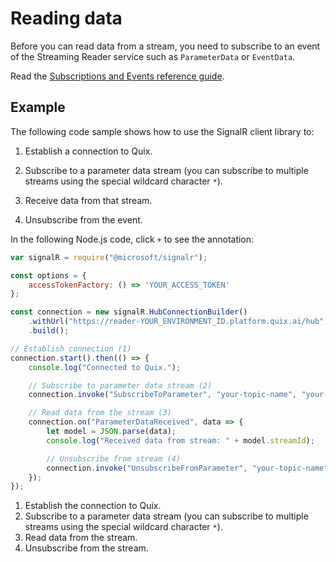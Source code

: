 # Reading data

Before you can read data from a stream, you need to subscribe to an event of the Streaming Reader service such as `ParameterData` or `EventData`.

Read the [Subscriptions and Events reference guide](subscriptions.md).

## Example

The following code sample shows how to use the SignalR client library to:

1.  Establish a connection to Quix.

2.  Subscribe to a parameter data stream (you can subscribe to multiple streams using the special wildcard character `*`).

3.  Receive data from that stream.

4.  Unsubscribe from the event.

In the following Node.js code, click `+` to see the annotation:

``` javascript
var signalR = require("@microsoft/signalr");

const options = {
    accessTokenFactory: () => 'YOUR_ACCESS_TOKEN'
};

const connection = new signalR.HubConnectionBuilder()
    .withUrl("https://reader-YOUR_ENVIRONMENT_ID.platform.quix.ai/hub", options)
    .build();

// Establish connection (1)
connection.start().then(() => {
    console.log("Connected to Quix.");

    // Subscribe to parameter data stream (2)
    connection.invoke("SubscribeToParameter", "your-topic-name", "your-stream-id", "your-parameter-id");

    // Read data from the stream (3)
    connection.on("ParameterDataReceived", data => {
        let model = JSON.parse(data);
        console.log("Received data from stream: " + model.streamId);

        // Unsubscribe from stream (4)
        connection.invoke("UnsubscribeFromParameter", "your-topic-name", "your-stream-id", "your-parameter-id");
    });
});
```

1. Establish the connection to Quix.
2. Subscribe to a parameter data stream (you can subscribe to multiple streams using the special wildcard character `*`).
3. Read data from the stream.
4. Unsubscribe from the stream.